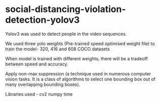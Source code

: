# social-distancing-violation-detection-yolov3

Yolov3 was used to detect people in the video sequences.

We used three yolo weights (Pre-trained speed optimised weight file) to train the model-
320, 416 and 608 COCO datasets

When model is trained with different weights, there will be a tradeoff between speed and accuracy.

Apply non-max suppression (a technique used in numerous computer vision tasks. It is a class of algorithms to select one bounding box out of many overlapping bounding boxes).

Libraries used -
cv2
numpy
time
